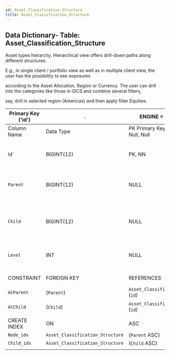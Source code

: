 ```yaml
---
id: Asset_Classification_Structure
title: Asset_Classification_Structure
---
```


## Data Dictionary- Table: Asset_Classification_Structure

Asset types hierarchy. Hierarchical view offers drill-down paths along different structures.

E.g., in single client / portfolio view as well as in multiple client view, the user has the possibility to see exposures 

according to the Asset Allocation, Region or Currency. The user can drill into the categories like those in GICS and combine several filters,

say, drill in selected region (Americas) and then apply filter Equities.
			

| Primary Key ('id')|.|ENGINE = InnoDB|.|.|
|---|---|---|---|---|
|Column Name| Data Type|PK Primary Key, NN-Not Null, Null|Example|Comment|
||
| id` |BIGINT(12)|PK, NN|1|PrimaryKey-ID, Not Null (auto creates)|
|`Parent`| BIGINT(12)| NULL|1|Top of hierarchy (parent) of asset classification|
|`Child` |BIGINT(12)| NULL|2|Under parent hierarchy (child) of asset classification|
|`Level`| INT| NULL|2|Layer of asset classification depth e.g:2|
||
|CONSTRAINT|FOREIGN KEY|REFERENCES |ON DELETE|ON UPDATE|.|
|`ACParent`|(`Parent`)|`Asset_Classification_Node` (`id`)|NO ACTION| NO ACTION|
|`ACChild`|(`Child`)|`Asset_Classification_Node` (`id`)|NO ACTION| NO ACTION|
||
|CREATE INDEX|ON|ASC|VISABLE|.|
|`Node_idx`|`Asset_Classification_Structure`|(`Parent` ASC)|VISIBLE|.|
|`Child_idx`|`Asset_Classification_Structure`|(`Child` ASC)|VISIBLE|.|
||
